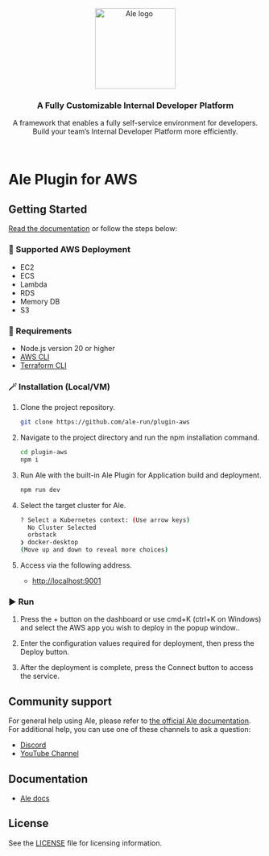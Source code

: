 <br />
<br />

<p align="center">
<a href="https://ale.run/">
  <img src="https://files.cloudtype.io/logo/ale-wordmark-black.svg" width="160px" alt="Ale logo" />
</a>
</p>
<h3 align="center">A Fully Customizable Internal Developer Platform</h3>
<p align="center">A framework that enables a fully self-service environment for developers. <br />Build your team’s Internal Developer Platform more efficiently.</p>

<br />

# Ale Plugin for AWS

## Getting Started

<a href="https://docs.ale.run/" target="_blank">Read the documentation</a> or follow the steps below:

### 🔵 Supported AWS Deployment

- EC2
- ECS
- Lambda
- RDS
- Memory DB
- S3

### 📌 Requirements

- Node.js version 20 or higher
- [AWS CLI](https://aws.amazon.com/ko/cli/)
- [Terraform CLI](https://developer.hashicorp.com/terraform/install)

### 🪄 Installation (Local/VM)

1. Clone the project repository.

    ```bash
    git clone https://github.com/ale-run/plugin-aws
    ```

2. Navigate to the project directory and run the npm installation command.

    ```bash
    cd plugin-aws
    npm i
    ```

3. Run Ale with the built-in Ale Plugin for Application build and deployment.

    ```bash
    npm run dev
    ```

4. Select the target cluster for Ale.

    ```bash
    ? Select a Kubernetes context: (Use arrow keys)
      No Cluster Selected 
      orbstack 
    ❯ docker-desktop 
    (Move up and down to reveal more choices)
    ```

5. Access via the following address.

    - <http://localhost:9001>


### ▶️ Run

1. Press the + button on the dashboard or use cmd+K (ctrl+K on Windows) and select the AWS app you wish to deploy in the popup window..

2. Enter the configuration values required for deployment, then press the Deploy button.

3. After the deployment is complete, press the Connect button to access the service.

## Community support

For general help using Ale, please refer to [the official Ale documentation](https://docs.ale.run/).
For additional help, you can use one of these channels to ask a question:

- [Discord](https://discord.gg/wVafphzcRE)
- [YouTube Channel](https://www.youtube.com/@ale_run)

## Documentation

- [Ale docs](https://docs.ale.run/)

## License

See the [LICENSE](./LICENSE) file for licensing information.

